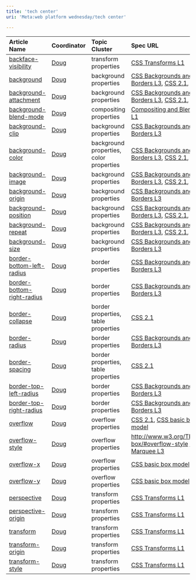 ```yaml
---
title: 'tech center'
uri: 'Meta:web platform wednesday/tech center'

---
```

|Article Name|Coordinator|Topic Cluster|Spec URL|Basic facts|Explanatory text|Examples|Links|Review|Notes|
|:-----------|:----------|:------------|:-------|:----------|:---------------|:-------|:----|:-----|:----|
|[backface-visibility](/css/properties/backface-visibility)|[Doug](/User:Shepazu)|transform properties|[CSS Transforms L1](http://dev.w3.org/csswg/css-transforms/#backface-visibility-property)|||||||
|[background](/css/properties/background)|[Doug](/User:Shepazu)|background properties|[CSS Backgrounds and Borders L3](http://dev.w3.org/csswg/css-backgrounds/#the-background), [CSS 2.1](http://www.w3.org/TR/CSS2/colors.html#propdef-background), [CSS 1](http://www.w3.org/TR/CSS1/#background)|||||||
|[background-attachment](/css/properties/background-attachment)|[Doug](/User:Shepazu)|background properties|[CSS Backgrounds and Borders L3](http://dev.w3.org/csswg/css-backgrounds/#the-background-attachment), [CSS 2.1](http://www.w3.org/TR/CSS2/colors.html#propdef-background-attachment), [CSS 1](http://www.w3.org/TR/CSS1/#background-attachment)|||||||
|[background-blend-mode](/css/properties/background-blend-mode)|[Doug](/User:Shepazu)|compositing properties|[Compositing and Blending L1](https://dvcs.w3.org/hg/FXTF/rawfile/tip/compositing/index.html#background-blend-mode)|||||||
|[background-clip](/css/properties/background-clip)|[Doug](/User:Shepazu)|background properties|[CSS Backgrounds and Borders L3](http://dev.w3.org/csswg/css-backgrounds/#the-background-clip)|||||||
|[background-color](/css/properties/background-color)|[Doug](/User:Shepazu)|background properties, color properties|[CSS Backgrounds and Borders L3](http://dev.w3.org/csswg/css-backgrounds/#background-color), [CSS 2.1](http://www.w3.org/TR/CSS2/colors.html#propdef-background-color), [CSS 1](http://www.w3.org/TR/CSS1/#background-color)|||||||
|[background-image](/css/properties/background-image)|[Doug](/User:Shepazu)|background properties|[CSS Backgrounds and Borders L3](http://dev.w3.org/csswg/css-backgrounds/#background-image), [CSS 2.1](http://www.w3.org/TR/CSS2/colors.html#propdef-background-image), [CSS 1](http://www.w3.org/TR/CSS1/#background-image)|||||||
|[background-origin](/css/properties/background-origin)|[Doug](/User:Shepazu)|background properties|[CSS Backgrounds and Borders L3](http://dev.w3.org/csswg/css-backgrounds/#the-background-origin)|||||||
|[background-position](/css/properties/background-position)|[Doug](/User:Shepazu)|background properties|[CSS Backgrounds and Borders L3](http://dev.w3.org/csswg/css-backgrounds/#background-position), [CSS 2.1](http://www.w3.org/TR/CSS2/colors.html#propdef-background-position), [CSS 1](http://www.w3.org/TR/CSS1/#background-position)|||||||
|[background-repeat](/css/properties/background-repeat)|[Doug](/User:Shepazu)|background properties|[CSS Backgrounds and Borders L3](http://dev.w3.org/csswg/css-backgrounds/#the-background-repeat), [CSS 2.1](http://www.w3.org/TR/CSS2/colors.html#propdef-background-repeat), [CSS 1](http://www.w3.org/TR/CSS1/#background-repeat)|||||||
|[background-size](/css/properties/background-size)|[Doug](/User:Shepazu)|background properties|[CSS Backgrounds and Borders L3](http://dev.w3.org/csswg/css-backgrounds/#the-background-size)|||||||
|[border-bottom-left-radius](/css/properties/border-bottom-left-radius)|[Doug](/User:Shepazu)|border properties|[CSS Backgrounds and Borders L3](http://dev.w3.org/csswg/css-backgrounds/#border-bottom-left-radius)|||||||
|[border-bottom-right-radius](/css/properties/border-bottom-right-radius)|[Doug](/User:Shepazu)|border properties|[CSS Backgrounds and Borders L3](http://dev.w3.org/csswg/css-backgrounds/#border-bottom-right-radius)|||||||
|[border-collapse](/css/properties/border-collapse)|[Doug](/User:Shepazu)|border properties, table properties|[CSS 2.1](http://www.w3.org/TR/CSS2/tables.html#borders)|||||||
|[border-radius](/css/properties/border-radius)|[Doug](/User:Shepazu)|border properties|[CSS Backgrounds and Borders L3](http://dev.w3.org/csswg/css-backgrounds/#border-radius)|||||||
|[border-spacing](/css/properties/border-spacing)|[Doug](/User:Shepazu)|border properties, table properties|[CSS 2.1](http://www.w3.org/TR/CSS2/tables.html#propdef-border-spacing)|||||||
|[border-top-left-radius](/css/properties/border-top-left-radius)|[Doug](/User:Shepazu)|border properties|[CSS Backgrounds and Borders L3](http://dev.w3.org/csswg/css-backgrounds/#border-top-left-radius)|||||||
|[border-top-right-radius](/css/properties/border-top-right-radius)|[Doug](/User:Shepazu)|border properties|[CSS Backgrounds and Borders L3](http://dev.w3.org/csswg/css-backgrounds/#border-top-right-radius)|||||||
|[overflow](/css/properties/overflow)|[Doug](/User:Shepazu)|overflow properties|[CSS 2.1](http://www.w3.org/TR/CSS2/visufx.html#overflow), [CSS basic box model](http://www.w3.org/TR/css3-box/#overflow0)|||||||
|[overflow-style](/css/properties/overflow-style)|[Doug](/User:Shepazu)|overflow properties|<http://www.w3.org/TR/css3-box/#overflow-style> [CSS Marquee L3](http://www.w3.org/TR/2008/WD-css3-marquee-20080801/#the-overflow-style)|||||||
|[overflow-x](/css/properties/overflow-x)|[Doug](/User:Shepazu)|overflow properties|[CSS basic box model](http://www.w3.org/TR/css3-box/#overflow-x)|||||||
|[overflow-y](/css/properties/overflow-y)|[Doug](/User:Shepazu)|overflow properties|[CSS basic box model](http://www.w3.org/TR/css3-box/#overflow-y)|||||||
|[perspective](/css/properties/perspective)|[Doug](/User:Shepazu)|transform properties|[CSS Transforms L1](http://dev.w3.org/csswg/css-transforms/#perspective-property)|||||||
|[perspective-origin](/css/properties/perspective-origin)|[Doug](/User:Shepazu)|transform properties|[CSS Transforms L1](http://dev.w3.org/csswg/css-transforms/#perspective-origin-property)|||||||
|[transform](/css/properties/transform)|[Doug](/User:Shepazu)|transform properties|[CSS Transforms L1](http://dev.w3.org/csswg/css-transforms/#transform-property)|||||||
|[transform-origin](/css/properties/transform-origin)|[Doug](/User:Shepazu)|transform properties|[CSS Transforms L1](http://dev.w3.org/csswg/css-transforms/#transform-origin-property)|||||||
|[transform-style](/css/properties/transform-style)|[Doug](/User:Shepazu)|transform properties|[CSS Transforms L1](http://dev.w3.org/csswg/css-transforms/#transform-style-property)|||||||

